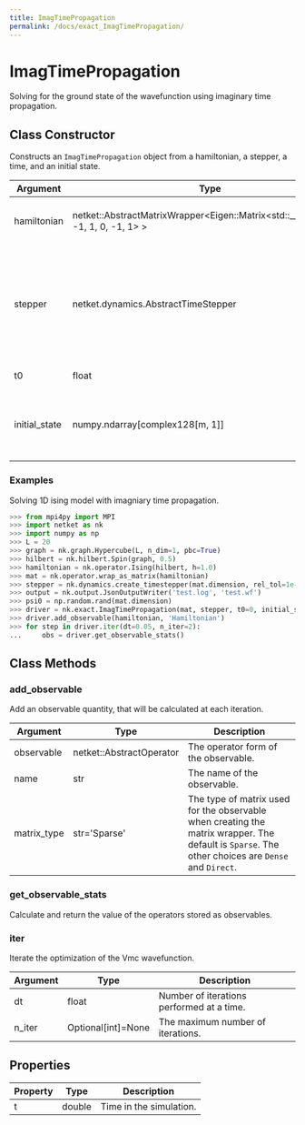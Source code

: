 ```yaml
---
title: ImagTimePropagation
permalink: /docs/exact_ImagTimePropagation/
---
```

# ImagTimePropagation
Solving for the ground state of the wavefunction using imaginary time propagation.

## Class Constructor
Constructs an ``ImagTimePropagation`` object from a hamiltonian, a stepper,
a time, and an initial state.

|  Argument   |                                          Type                                           |                                          Description                                           |
|-------------|-----------------------------------------------------------------------------------------|------------------------------------------------------------------------------------------------|
|hamiltonian  |netket::AbstractMatrixWrapper<Eigen::Matrix<std::__1::complex<double>, -1, 1, 0, -1, 1> >|The hamiltonian of the system.                                                                  |
|stepper      |netket.dynamics.AbstractTimeStepper                                                      |Stepper (i.e. propagator) that transforms the state of the system from one timestep to the next.|
|t0           |float                                                                                    |The initial time.                                                                               |
|initial_state|numpy.ndarray[complex128[m, 1]]                                                          |The initial state of the system (when propagation begins.)                                      |


### Examples
Solving 1D ising model with imagniary time propagation.

```python
>>> from mpi4py import MPI
>>> import netket as nk
>>> import numpy as np
>>> L = 20
>>> graph = nk.graph.Hypercube(L, n_dim=1, pbc=True)
>>> hilbert = nk.hilbert.Spin(graph, 0.5)
>>> hamiltonian = nk.operator.Ising(hilbert, h=1.0)
>>> mat = nk.operator.wrap_as_matrix(hamiltonian)
>>> stepper = nk.dynamics.create_timestepper(mat.dimension, rel_tol=1e-10, abs_tol=1e-10)
>>> output = nk.output.JsonOutputWriter('test.log', 'test.wf')
>>> psi0 = np.random.rand(mat.dimension)
>>> driver = nk.exact.ImagTimePropagation(mat, stepper, t0=0, initial_state=psi0)
>>> driver.add_observable(hamiltonian, 'Hamiltonian')
>>> for step in driver.iter(dt=0.05, n_iter=2):
...     obs = driver.get_observable_stats()

```



## Class Methods 
### add_observable
Add an observable quantity, that will be calculated at each
iteration.

| Argument  |          Type          |                                                                   Description                                                                   |
|-----------|------------------------|-------------------------------------------------------------------------------------------------------------------------------------------------|
|observable |netket::AbstractOperator|The operator form of the observable.                                                                                                             |
|name       |str                     |The name of the observable.                                                                                                                      |
|matrix_type|str='Sparse'            |The type of matrix used for the observable when creating the matrix wrapper. The default is `Sparse`. The other choices are `Dense` and `Direct`.|


### get_observable_stats
Calculate and return the value of the operators stored as observables.




### iter
Iterate the optimization of the Vmc wavefunction.

|Argument|       Type       |               Description               |
|--------|------------------|-----------------------------------------|
|dt      |float             |Number of iterations performed at a time.|
|n_iter  |Optional[int]=None|The maximum number of iterations.        |


## Properties

|Property| Type |      Description       |
|--------|------|------------------------|
|t       |double| Time in the simulation.|

